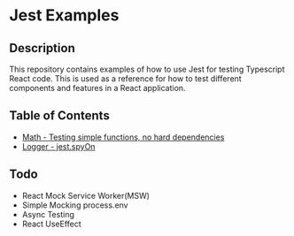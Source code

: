 # Jest Examples

## Description

This repository contains examples of how to use Jest for testing Typescript React code. This is used as a reference for how to test different components and features in a React application.

## Table of Contents

- [Math - Testing simple functions, no hard dependencies](./src/math)
- [Logger - jest.spyOn](./src/logger)

## Todo

- React Mock Service Worker(MSW)
- Simple Mocking process.env
- Async Testing
- React UseEffect
